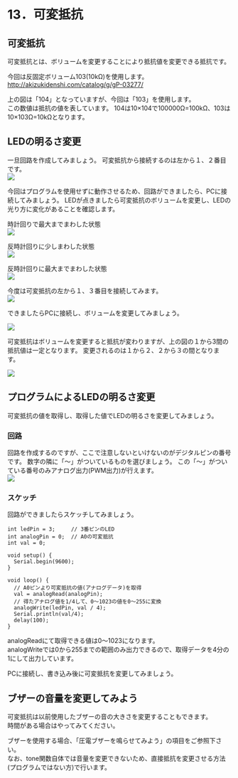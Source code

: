 # 13．可変抵抗

## 可変抵抗


可変抵抗とは、ボリュームを変更することにより抵抗値を変更できる抵抗です。

今回は反固定ボリューム103(10kΩ)を使用します。
<br>
http://akizukidenshi.com/catalog/g/gP-03277/

上の図は「104」となっていますが、今回は「103」を使用します。
<br>
この数値は抵抗の値を表しています。
104は10×104で100000Ω=100kΩ、103は10×103Ω=10kΩとなります。

## LEDの明るさ変更


一旦回路を作成してみましょう。
可変抵抗から接続するのは左から１、２番目です。
<br>
![](v_register2.png)


今回はプログラムを使用せずに動作させるため、回路ができましたら、PCに接続してみましょう。
LEDが点きましたら可変抵抗のボリュームを変更し、LEDの光り方に変化があることを確認します。

時計回りで最大までまわした状態
<br>
![](v_register3.jpg)

反時計回りに少しまわした状態
<br>
![](v_register4.jpg)
 

反時計回りに最大までまわした状態
<br>
![](v_register5.jpg)

今度は可変抵抗の左から１、３番目を接続してみます。
<br>
![](v_register6.png)

できましたらPCに接続し、ボリュームを変更してみましょう。

![](v_register7.png) 

可変抵抗はボリュームを変更すると抵抗が変わりますが、上の図の１から3間の抵抗値は一定となります。
変更されるのは１から２、２から３の間となります。

![](v_register8.png) 

## プログラムによるLEDの明るさ変更


可変抵抗の値を取得し、取得した値でLEDの明るさを変更してみましょう。

### 回路

回路を作成するのですが、ここで注意しないといけないのがデジタルピンの番号です。
数字の隣に「〜」がついているものを選びましょう。
この「〜」がついている番号のみアナログ出力(PWM出力)が行えます。
<br>
![](v_register9.png) 


### スケッチ

回路ができましたらスケッチしてみましょう。
```
int ledPin = 3;     // 3番ピンのLED
int analogPin = 0;  // A0の可変抵抗
int val = 0;

void setup() {
  Serial.begin(9600);
}

void loop() {
  // A0ピンより可変抵抗の値(アナログデータ)を取得
  val = analogRead(analogPin);
  // 得たアナログ値を1/4して、0〜1023の値を0〜255に変換
  analogWrite(ledPin, val / 4);
  Serial.println(val/4);
  delay(100);
}
```

analogReadにて取得できる値は0〜1023になります。
<br>
analogWriteでは0から255までの範囲のみ出力できるので、取得データを4分の1にして出力しています。


PCに接続し、書き込み後に可変抵抗を変更してみましょう。

## ブザーの音量を変更してみよう

可変抵抗は以前使用したブザーの音の大きさを変更することもできます。
<br>
時間がある場合はやってみてください。

ブザーを使用する場合、「圧電ブザーを鳴らせてみよう」の項目をご参照下さい。
<br>
なお、tone関数自体では音量を変更できないため、直接抵抗を変更させる方法(プログラムではない方)で行います。